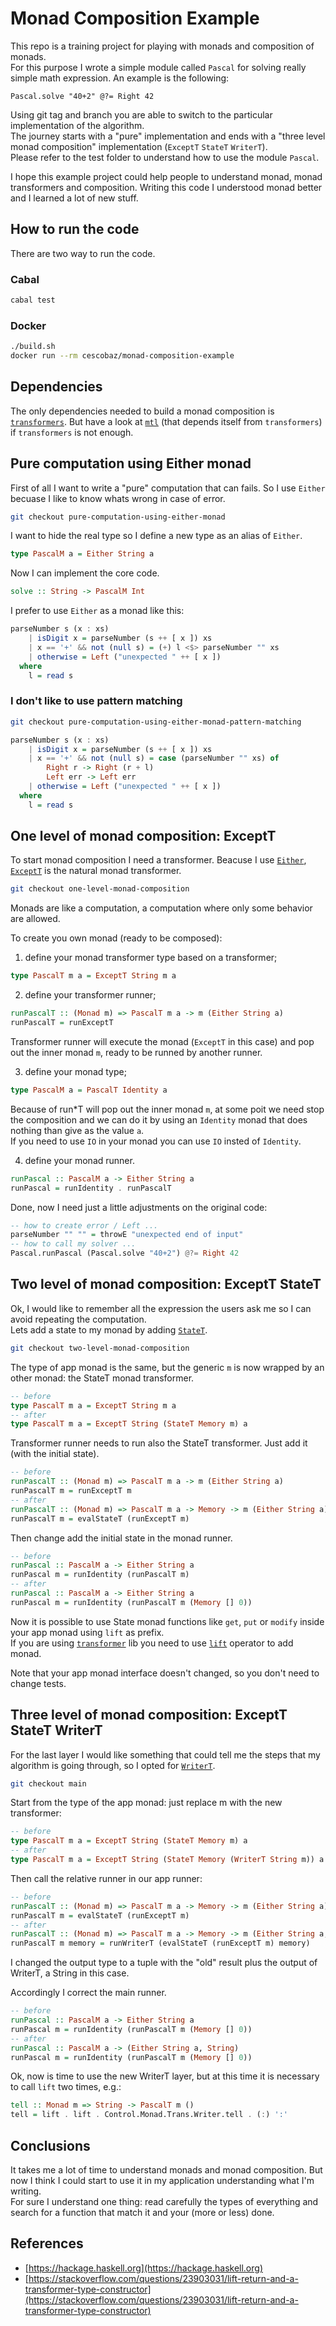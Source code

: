 # Monad Composition Example

This repo is a training project for playing with monads and composition of monads.  
For this purpose I wrote a simple module called `Pascal` for solving really simple math expression. An example is the following:

```haskel
Pascal.solve "40+2" @?= Right 42
```

Using git tag and branch you are able to switch to the particular implementation of the algorithm.  
The journey starts with a "pure" implementation and ends with a "three level monad composition" implementation (`ExceptT` `StateT` `WriterT`).  
Please refer to the test folder to understand how to use the module `Pascal`.  

I hope this example project could help people to understand monad, monad transformers and composition. Writing this code I understood monad better and I learned a lot of new stuff.

## How to run the code

There are two way to run the code.

### Cabal

```bash
cabal test
```

### Docker

```bash
./build.sh
docker run --rm cescobaz/monad-composition-example
```

## Dependencies

The only dependencies needed to build a monad composition is [`transformers`](https://hackage.haskell.org/package/transformers-0.5.6.2). But have a look at [`mtl`](https://hackage.haskell.org/package/mtl-2.2.2) (that depends itself from `transformers`) if `transformers` is not enough.

## Pure computation using Either monad

First of all I want to write a "pure" computation that can fails. So I use `Either` becuase I like to know whats wrong in case of error.

```bash
git checkout pure-computation-using-either-monad
```

I want to hide the real type so I define a new type as an alias of `Either`.

```haskell
type PascalM a = Either String a
```

Now I can implement the core code.
```haskell
solve :: String -> PascalM Int
```

I prefer to use `Either` as a monad like this:

```haskell
parseNumber s (x : xs)
    | isDigit x = parseNumber (s ++ [ x ]) xs
    | x == '+' && not (null s) = (+) l <$> parseNumber "" xs
    | otherwise = Left ("unexpected " ++ [ x ])
  where
    l = read s
```

### I don't like to use pattern matching

```bash
git checkout pure-computation-using-either-monad-pattern-matching
```

```haskell
parseNumber s (x : xs)
    | isDigit x = parseNumber (s ++ [ x ]) xs
    | x == '+' && not (null s) = case (parseNumber "" xs) of
        Right r -> Right (r + l)
        Left err -> Left err
    | otherwise = Left ("unexpected " ++ [ x ])
  where
    l = read s
```

## One level of monad composition: ExceptT

To start monad composition I need a transformer. Beacuse I use [`Either`](https://hackage.haskell.org/package/base-4.15.0.0/docs/Data-Either.html), [`ExceptT`](https://hackage.haskell.org/package/transformers-0.5.6.2/docs/Control-Monad-Trans-Except.html) is the natural monad transformer.

```bash
git checkout one-level-monad-composition
```

Monads are like a computation, a computation where only some behavior are allowed.  

To create you own monad (ready to be composed):  

1. define your monad transformer type based on a transformer;

```haskell
type PascalT m a = ExceptT String m a
```

2. define your transformer runner;

```haskell
runPascalT :: (Monad m) => PascalT m a -> m (Either String a)
runPascalT = runExceptT
```

Transformer runner will execute the monad (`ExceptT` in this case) and pop out the inner monad `m`, ready to be runned by another runner.

3. define your monad type;

```haskell
type PascalM a = PascalT Identity a
```

Because of run*T will pop out the inner monad `m`, at some poit we need stop the composition and we can do it by using an `Identity` monad that does nothing than give as the value `a`.  
If you need to use `IO` in your monad you can use `IO` insted of `Identity`.

4. define your monad runner.

```haskell
runPascal :: PascalM a -> Either String a
runPascal = runIdentity . runPascalT
```

Done, now I need just a little adjustments on the original code:

```haskell
-- how to create error / Left ...
parseNumber "" "" = throwE "unexpected end of input"
-- how to call my solver ...
Pascal.runPascal (Pascal.solve "40+2") @?= Right 42
```

## Two level of monad composition: ExceptT StateT

Ok, I would like to remember all the expression the users ask me so I can avoid repeating the computation.  
Lets add a state to my monad by adding [`StateT`](https://hackage.haskell.org/package/transformers-0.5.6.2/docs/Control-Monad-Trans-State.html).

```bash
git checkout two-level-monad-composition
```

The type of app monad is the same, but the generic `m` is now wrapped by an other monad: the StateT monad transformer.

```haskell
-- before
type PascalT m a = ExceptT String m a
-- after
type PascalT m a = ExceptT String (StateT Memory m) a
```

Transformer runner needs to run also the StateT transformer. Just add it (with the initial state).  

```haskell
-- before
runPascalT :: (Monad m) => PascalT m a -> m (Either String a)
runPascalT m = runExceptT m
-- after
runPascalT :: (Monad m) => PascalT m a -> Memory -> m (Either String a)
runPascalT m = evalStateT (runExceptT m)
```

Then change add the initial state in the monad runner.

```haskell
-- before
runPascal :: PascalM a -> Either String a
runPascal m = runIdentity (runPascalT m)
-- after
runPascal :: PascalM a -> Either String a
runPascal m = runIdentity (runPascalT m (Memory [] 0))
```

Now it is possible to use State monad functions like `get`, `put` or `modify` inside your app monad using `lift` as prefix.  
If you are using [`transformer`](https://hackage.haskell.org/package/transformers-0.5.6.2) lib you need to use [`lift`](https://hackage.haskell.org/package/transformers-0.5.6.2/docs/Control-Monad-Trans-Class.html#v:lift) operator to add monad.  

Note that your app monad interface doesn't changed, so you don't need to change tests.

## Three level of monad composition: ExceptT StateT WriterT

For the last layer I would like something that could tell me the steps that my algorithm is going through, so I opted for [`WriterT`](https://hackage.haskell.org/package/transformers-0.5.6.2/docs/Control-Monad-Trans-Writer.html).

```bash
git checkout main
```

Start from the type of the app monad: just replace m with the new transformer:

```haskell
-- before
type PascalT m a = ExceptT String (StateT Memory m) a
-- after
type PascalT m a = ExceptT String (StateT Memory (WriterT String m)) a
```

Then call the relative runner in our app runner:

```haskell
-- before
runPascalT :: (Monad m) => PascalT m a -> Memory -> m (Either String a)
runPascalT m = evalStateT (runExceptT m)
-- after
runPascalT :: (Monad m) => PascalT m a -> Memory -> m (Either String a, String)
runPascalT m memory = runWriterT (evalStateT (runExceptT m) memory)
```

I changed the output type to a tuple with the "old" result plus the output of WriterT, a String in this case.  

Accordingly I correct the main runner.

```haskell
-- before
runPascal :: PascalM a -> Either String a
runPascal m = runIdentity (runPascalT m (Memory [] 0))
-- after
runPascal :: PascalM a -> (Either String a, String)
runPascal m = runIdentity (runPascalT m (Memory [] 0))
```

Ok, now is time to use the new WriterT layer, but at this time it is necessary to call `lift` two times, e.g.:

```haskell
tell :: Monad m => String -> PascalT m ()
tell = lift . lift . Control.Monad.Trans.Writer.tell . (:) ':'
```

## Conclusions

It takes me a lot of time to understand monads and monad composition. But now I think I could start to use it in my application understanding what I'm writing.  
For sure I understand one thing: read carefully the types of everything and search for a function that match it and your (more or less) done.

## References

* [https://hackage.haskell.org](https://hackage.haskell.org)
* [https://stackoverflow.com/questions/23903031/lift-return-and-a-transformer-type-constructor](https://stackoverflow.com/questions/23903031/lift-return-and-a-transformer-type-constructor)
